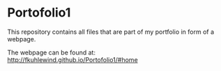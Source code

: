Portofolio1
===========

This repository contains all files that are part of my portfolio in form of a webpage.

The webpage can be found at: http://fkuhlewind.github.io/Portofolio1/#home
 
